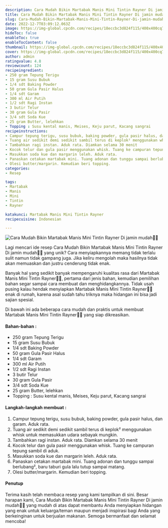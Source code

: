 ```yaml
---
description: Cara Mudah Bikin Martabak Manis Mini Tintin Rayner Di jamin mudah"
title: Cara Mudah Bikin Martabak Manis Mini Tintin Rayner Di jamin mudah
slug: Cara-Mudah-Bikin-Martabak-Manis-Mini-Tintin-Rayner-Di-jamin-mudah
date: 2022-12-7T03:09:12.063Z
image: https://img-global.cpcdn.com/recipes/18eccbc3d824f115/400x400cq70/photo.jpg
hideToc: false
enableToc: true
enableTocContent: false
thumbnail: https://img-global.cpcdn.com/recipes/18eccbc3d824f115/400x400cq70/photo.jpg
cover: https://img-global.cpcdn.com/recipes/18eccbc3d824f115/400x400cq70/photo.jpg
author: admin
ratingvalue: 4.8
reviewcount: 124
recipeingredient:
- 250 gram Tepung Terigu
- 15 gram Susu Bubuk
- 1/4 sdt Baking Powder
- 50 gram Gula Pasir Halus
- 1/4 sdt Garam
- 300 ml Air Putih
- 1/2 sdt Ragi Instan
- 3 butir Telur
- 30 gram Gula Pasir
- 3/4 sdt Soda Kue
- 25 gram Butter, lelehkan
- Topping : Susu kental manis, Meises, Keju parut, Kacang sangrai
recipeinstructions:
- Campur tepung terigu, susu bubuk, baking powder, gula pasir halus, dan garam. Aduk rata.
- Tuang air sedikit demi sedikit sambil terus di keplok² menggunakan whisk untuk memasukkan udara sebayak mungkin.
- Tambahkan ragi instan. Aduk rata. Diamkan selama 30 menit
- Kocok telur dan gula pasir menggunakan whisk. Tuang ke campuran tepung sambil di aduk.
- Masukkan soda kue dan margarin leleh. Aduk rata.
- Panaskan cetakan martabak mini. Tuang adonan dan tunggu sampai berlubang², baru taburi gula lalu tutup sampai matang.
- Olesi butter/margarin. Kemudian beri topping.
categories:
- Resep

tags:
- Martabak
- Manis
- Mini
- Tintin
- Rayner

katakunci: Martabak Manis Mini Tintin Rayner
recipecuisine: Indonesian

---
```


![Cara Mudah Bikin Martabak Manis Mini Tintin Rayner Di jamin mudah👩‍🍳](https://img-global.cpcdn.com/recipes/18eccbc3d824f115/400x400cq70/photo.jpg)

Lagi mencari ide resep Cara Mudah Bikin Martabak Manis Mini Tintin Rayner Di jamin mudah👩‍🍳 yang unik? Cara menyiapkannya memang tidak terlalu sulit namun tidak gampang juga. Jika keliru mengolah maka hasilnya tidak akan memuaskan dan justru cenderung tidak enak.

Banyak hal yang sedikit banyak mempengaruhi kualitas rasa dari Martabak Manis Mini Tintin Rayner👩‍🍳, pertama dari jenis bahan, kemudian pemilihan bahan segar sampai cara membuat dan menghidangkannya. Tidak usah pusing kalau hendak menyiapkan Martabak Manis Mini Tintin Rayner👩‍🍳 enak di rumah, karena asal sudah tahu triknya maka hidangan ini bisa jadi sajian spesial.

Di bawah ini ada beberapa cara mudah dan praktis untuk membuat Martabak Manis Mini Tintin Rayner👩‍🍳 yang siap dikreasikan.

<!--inarticleads1-->

#### Bahan-bahan :

- 250 gram Tepung Terigu
- 15 gram Susu Bubuk
- 1/4 sdt Baking Powder
- 50 gram Gula Pasir Halus
- 1/4 sdt Garam
- 300 ml Air Putih
- 1/2 sdt Ragi Instan
- 3 butir Telur
- 30 gram Gula Pasir
- 3/4 sdt Soda Kue
- 25 gram Butter, lelehkan
- Topping : Susu kental manis, Meises, Keju parut, Kacang sangrai

<!--inarticleads2-->

#### Langkah-langkah membuat :

1. Campur tepung terigu, susu bubuk, baking powder, gula pasir halus, dan garam. Aduk rata.
1. Tuang air sedikit demi sedikit sambil terus di keplok² menggunakan whisk untuk memasukkan udara sebayak mungkin.
1. Tambahkan ragi instan. Aduk rata. Diamkan selama 30 menit
1. Kocok telur dan gula pasir menggunakan whisk. Tuang ke campuran tepung sambil di aduk.
1. Masukkan soda kue dan margarin leleh. Aduk rata.
1. Panaskan cetakan martabak mini. Tuang adonan dan tunggu sampai berlubang², baru taburi gula lalu tutup sampai matang.
1. Olesi butter/margarin. Kemudian beri topping.

#### Penutup

Terima kasih telah membaca resep yang kami tampilkan di sini. Besar harapan kami, Cara Mudah Bikin Martabak Manis Mini Tintin Rayner Di jamin mudah👩‍🍳 yang mudah di atas dapat membantu Anda menyiapkan hidangan yang enak untuk keluarga/teman maupun menjadi inspirasi bagi Anda yang berkeinginan untuk berjualan makanan. Semoga bermanfaat dan selamat mencoba!